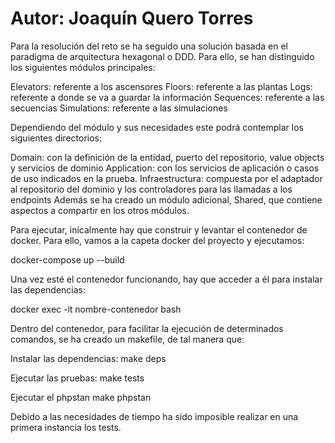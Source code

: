 # Autor: Joaquín Quero Torres

Para la resolución del reto se ha seguido una solución basada en el paradigma de arquitectura hexagonal o DDD. Para ello, se han distinguido los siguientes módulos principales:

Elevators: referente a los ascensores
Floors: referente a las plantas
Logs: referente a donde se va a guardar la información
Sequences: referente a las secuencias
Simulations: referente a las simulaciones

Dependiendo del módulo y sus necesidades este podrá contemplar los siguientes directorios:

Domain: con la definición de la entidad, puerto del repositorio, value objects y servicios de dominio
Application: con los servicios de aplicación o casos de uso indicados en la prueba.
Infraestructura: compuesta por el adaptador al repositorio del dominio y los controladores para las llamadas a los endpoints
Además se ha creado un módulo adicional, Shared, que contiene aspectos a compartir en los otros módulos.

Para ejecutar, inicalmente hay que construir y levantar el contenedor de docker. Para ello, vamos a la capeta docker del proyecto y ejecutamos:

docker-compose up --build

Una vez esté el contenedor funcionando, hay que acceder a él para instalar las dependencias:

docker exec -it nombre-contenedor bash

Dentro del contenedor, para facilitar la ejecución de determinados comandos, se ha creado un makefile, de tal manera que:

Instalar las dependencias:
make deps

Ejecutar las pruebas:
make tests

Ejecutar el phpstan
make phpstan

Debido a las necesidades de tiempo ha sido imposible realizar en una primera instancia los tests. 